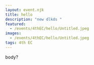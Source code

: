 ```yaml
---
layout: event.njk
title: hello
description: "new dlkds "
featured: 
  - /events/4thEC/hello/Untitled.jpeg
images:
  - /events/4thEC/hello/Untitled.jpeg
tags: 4th EC
---
```

body?